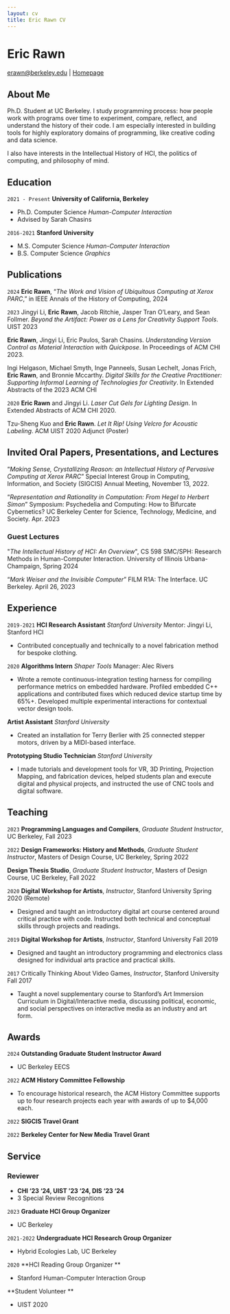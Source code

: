 ```yaml
---
layout: cv
title: Eric Rawn CV
---
```

# Eric Rawn


<div id="webaddress">
<a href="erawn@berkeley.edu">erawn@berkeley.edu</a>
| <a href="ericrawn.media">Homepage</a>
</div>


## About Me
Ph.D. Student at UC Berkeley. I study programming process: how people work with programs over time to experiment, compare, reflect, and understand the history of their code. I am especially interested in building tools for highly exploratory domains of programming, like creative coding and data science.

I also have interests in the Intellectual History of HCI, the politics of computing, and philosophy of mind. 


## Education
`2021 - Present`
__University of California, Berkeley__
- Ph.D. Computer Science *Human-Computer Interaction*
- Advised by Sarah Chasins

`2016-2021`
__Stanford University__
- M.S. Computer Science _Human-Computer Interaction_
- B.S. Computer Science _Graphics_

## Publications
`2024`
**Eric Rawn**, “_The Work and Vision of Ubiquitous Computing at Xerox PARC_,” in IEEE Annals of the History of Computing, 2024

`2023`
Jingyi Li, **Eric Rawn**, Jacob Ritchie, Jasper Tran O’Leary, and Sean Follmer. _Beyond the Artifact: Power as a Lens for Creativity Support Tools_. UIST  2023

**Eric Rawn**, Jingyi Li, Eric Paulos, Sarah Chasins. _Understanding Version Control as Material Interaction with Quickpose_. In Proceedings of ACM CHI 2023.

Ingi Helgason, Michael Smyth, Inge Panneels, Susan Lechelt, Jonas Frich, **Eric Rawn**, and Bronnie Mccarthy. _Digital Skills for the Creative Practitioner: Supporting Informal Learning of Technologies for Creativity_. In Extended Abstracts of the 2023 ACM CHI

`2020`
**Eric Rawn** and Jingyi Li. _Laser Cut Gels for Lighting Design_. In Extended Abstracts of ACM CHI 2020.

Tzu-Sheng Kuo and **Eric Rawn**. _Let It Rip! Using Velcro for Acoustic Labeling_. ACM UIST 2020 Adjunct (Poster)

## Invited Oral Papers, Presentations, and Lectures

“_Making Sense, Crystallizing Reason: an Intellectual History of Pervasive Computing at Xerox PARC_” Special Interest Group in Computing, Information, and Society (SIGCIS) Annual Meeting, November 13, 2022. 

“_Representation and Rationality in Computation: From Hegel to Herbert Simon_” Symposium: Psychedelia and Computing: How to Bifurcate Cybernetics? UC Berkeley Center for Science, Technology, Medicine, and Society. Apr. 2023

### Guest Lectures
"_The Intellectual History of HCI: An Overview_", CS 598 SMC/SPH: Research Methods in Human-Computer Interaction. University of Illinois Urbana-Champaign, Spring 2024

“_Mark Weiser and the Invisible Computer_” FILM R1A: The Interface. UC Berkeley. April 26, 2023

## Experience
`2019-2021`
**HCI Research Assistant** _Stanford University_
Mentor: Jingyi Li, Stanford HCI
- Contributed conceptually and technically to a novel fabrication method for bespoke clothing.

`2020`
**Algorithms Intern** _Shaper Tools_
Manager: Alec Rivers
- Wrote a remote continuous-integration testing harness for compiling performance metrics on embedded hardware. Profiled embedded C++ applications and contributed fixes which reduced device startup time by 65%+. Developed multiple experimental interactions for contextual vector design tools.

**Artist Assistant** _Stanford University_
- Created an installation for Terry Berlier with 25 connected stepper motors, driven by a MIDI-based interface.

**Prototyping Studio Technician** _Stanford University_
- I made tutorials and development tools for VR, 3D Printing, Projection Mapping, and fabrication devices, helped students plan and execute digital and physical projects, and instructed the use of CNC tools and digital software.

## Teaching
`2023`
**Programming Languages and Compilers**, _Graduate Student Instructor_, UC Berkeley, Fall 2023

`2022`
**Design Frameworks: History and Methods**, _Graduate Student Instructor_, Masters of Design Course, UC Berkeley, Spring 2022

**Design Thesis Studio**, _Graduate Student Instructor_, Masters of Design Course, UC Berkeley, Fall 2022

`2020`
**Digital Workshop for Artists**, _Instructor_, Stanford University Spring 2020 (Remote)
- Designed and taught an introductory digital art course centered around critical practice with code. Instructed both technical and conceptual skills through projects and readings.

`2019`
**Digital Workshop for Artists**, _Instructor_, Stanford University Fall 2019
- Designed and taught an introductory programming and electronics class designed for individual arts practice and practical skills.  

`2017`
Critically Thinking About Video Games, _Instructor_, Stanford University Fall 2017
- Taught a novel supplementary course to Stanford’s Art Immersion Curriculum in Digital/Interactive media, discussing political, economic, and social perspectives on interactive media as an industry and art form.



## Awards
`2024`
**Outstanding Graduate Student Instructor Award** 
- UC Berkeley EECS

`2022`
**ACM History Committee Fellowship**
- To encourage historical research, the ACM History Committee supports up to four research projects each year with awards of up to $4,000 each.

`2022`
**SIGCIS Travel Grant**

`2022`
**Berkeley Center for New Media Travel Grant**


## Service
### Reviewer
- **CHI ‘23 ‘24, UIST ’23 ‘24, DIS ‘23 ‘24**
- 3 Special Review Recognitions

`2023`
**Graduate HCI Group Organizer**
- UC Berkeley

`2021-2022`
**Undergraduate HCI Research Group Organizer**
- Hybrid Ecologies Lab, UC Berkeley

`2020`
**HCI Reading Group Organizer **
- Stanford Human-Computer Interaction Group

**Student Volunteer **
- UIST 2020




<!-- ### Footer

Last updated: May 2013 -->


